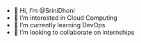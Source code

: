 - 👋 Hi, I’m @SriniDhoni
- 👀 I’m interested in Cloud Computing
- 🌱 I’m currently learning DevOps
- 💞️ I’m looking to collaborate on internships

<!---
SriniDhoni/SriniDhoni is a ✨ special ✨ repository because its `README.md` (this file) appears on your GitHub profile.
You can click the Preview link to take a look at your changes.
--->

